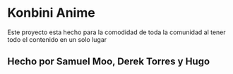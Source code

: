 # Konbini Anime

Este proyecto esta hecho para la comodidad de toda la comunidad al tener todo el contenido en un solo lugar

## Hecho por Samuel Moo, Derek Torres y Hugo
